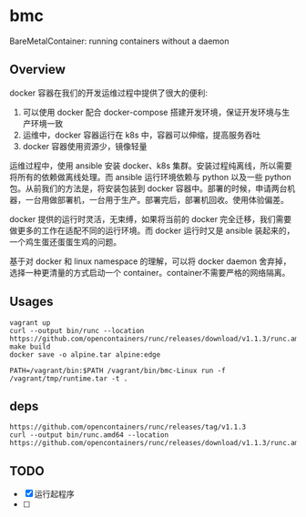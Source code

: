 # bmc

BareMetalContainer: running containers without a daemon

## Overview

docker 容器在我们的开发运维过程中提供了很大的便利:
1. 可以使用 docker 配合 docker-compose 搭建开发环境，保证开发环境与生产环境一致
2. 运维中，docker 容器运行在 k8s 中，容器可以伸缩，提高服务吞吐
3. docker 容器使用资源少，镜像轻量

运维过程中，使用 ansible 安装 docker、k8s 集群。安装过程纯离线，所以需要将所有的依赖做离线处理。而 ansible 运行环境依赖与 python 以及一些 python 包。从前我们的方法是，将安装包装到 docker 容器中。部署的时候，申请两台机器，一台用做部署机，一台用于生产。部署完后，部署机回收。使用体验偏差。

docker 提供的运行时灵活，无束缚，如果将当前的 docker 完全迁移，我们需要做更多的工作在适配不同的运行环境。而 docker 运行时又是 ansible 装起来的，一个鸡生蛋还蛋蛋生鸡的问题。

基于对 docker 和 linux namespace 的理解，可以将 docker daemon 舍弃掉，选择一种更清量的方式启动一个 container。container不需要严格的网络隔离。

## Usages

```
vagrant up
curl --output bin/runc --location https://github.com/opencontainers/runc/releases/download/v1.1.3/runc.amd64
make build
docker save -o alpine.tar alpine:edge

PATH=/vagrant/bin:$PATH /vagrant/bin/bmc-Linux run -f /vagrant/tmp/runtime.tar -t .
```

## deps

```
https://github.com/opencontainers/runc/releases/tag/v1.1.3
curl --output bin/runc.amd64 --location https://github.com/opencontainers/runc/releases/download/v1.1.3/runc.amd64
```

## TODO

- [x] 运行起程序
- [ ] 
